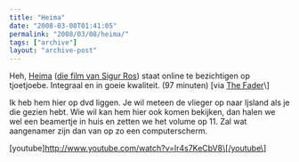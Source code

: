 ```yaml
---
title: "Heima"
date: "2008-03-08T01:41:05"
permalink: "2008/03/08/heima/"
tags: ["archive"]
layout: "archive-post"
---
```

Heh, [Heima](http://www.heima.co.uk/ "http://www.heima.co.uk/") ([die film van Sigur Ros](http://www.donebysimon.be/2007/09/04/op-naar-de-cinema/ "http://www.donebysimon.be/2007/09/04/op-naar-de-cinema/")) staat online te bezichtigen op tjoetjoebe. Integraal en in goeie kwaliteit. (97 minuten) \[via [The Fader](http://www.thefader.com/articles/2008/3/7/entire-sigur-rs-film-for-free-online "http://www.thefader.com/articles/2008/3/7/entire-sigur-rs-film-for-free-online")\]

Ik heb hem hier op dvd liggen. Je wil meteen de vlieger op naar Ijsland als je die gezien hebt. Wie wil kan hem hier ook komen bekijken, dan halen we wel een beamertje in huis en zetten we het volume op 11. Zal wat aangenamer zijn dan van op zo een computerscherm.

\[youtube\]http://www.youtube.com/watch?v=lr4s7KeCbV8\[/youtube\]
